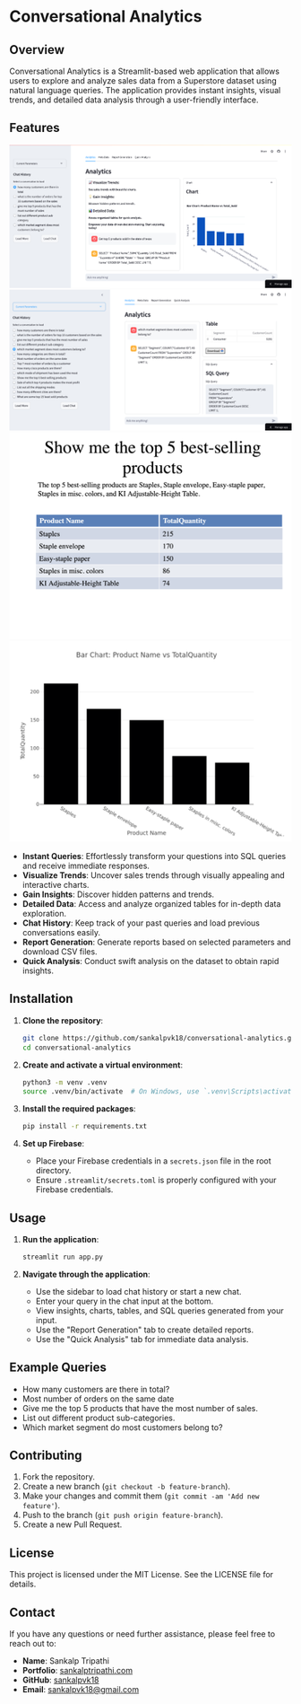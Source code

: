﻿# Conversational Analytics

## Overview

Conversational Analytics is a Streamlit-based web application that allows users to explore and analyze sales data from a Superstore dataset using natural language queries. The application provides instant insights, visual trends, and detailed data analysis through a user-friendly interface.

## Features
![Conversational Analytics](screenshots/conversational_analytics.png)
![Chat_History](screenshots/chat_history.png)
![Report_Generation](screenshots/report_1.png)
![Report_Generation](screenshots/report_2.png)
- **Instant Queries**: Effortlessly transform your questions into SQL queries and receive immediate responses.
- **Visualize Trends**: Uncover sales trends through visually appealing and interactive charts.
- **Gain Insights**: Discover hidden patterns and trends.
- **Detailed Data**: Access and analyze organized tables for in-depth data exploration.
- **Chat History**: Keep track of your past queries and load previous conversations easily.
- **Report Generation**: Generate reports based on selected parameters and download CSV files.
- **Quick Analysis**: Conduct swift analysis on the dataset to obtain rapid insights.

## Installation

1. **Clone the repository**:
    ```sh
    git clone https://github.com/sankalpvk18/conversational-analytics.git
    cd conversational-analytics
    ```

2. **Create and activate a virtual environment**:
    ```sh
    python3 -m venv .venv
    source .venv/bin/activate  # On Windows, use `.venv\Scripts\activate`
    ```

3. **Install the required packages**:
    ```sh
    pip install -r requirements.txt
    ```

4. **Set up Firebase**:
    - Place your Firebase credentials in a `secrets.json` file in the root directory.
    - Ensure `.streamlit/secrets.toml` is properly configured with your Firebase credentials.

## Usage

1. **Run the application**:
    ```sh
    streamlit run app.py
    ```

2. **Navigate through the application**:
    - Use the sidebar to load chat history or start a new chat.
    - Enter your query in the chat input at the bottom.
    - View insights, charts, tables, and SQL queries generated from your input.
    - Use the "Report Generation" tab to create detailed reports.
    - Use the "Quick Analysis" tab for immediate data analysis.

## Example Queries

- How many customers are there in total?
- Most number of orders on the same date
- Give me the top 5 products that have the most number of sales.
- List out different product sub-categories.
- Which market segment do most customers belong to?

## Contributing

1. Fork the repository.
2. Create a new branch (`git checkout -b feature-branch`).
3. Make your changes and commit them (`git commit -am 'Add new feature'`).
4. Push to the branch (`git push origin feature-branch`).
5. Create a new Pull Request.

## License

This project is licensed under the MIT License. See the LICENSE file for details.

## Contact

If you have any questions or need further assistance, please feel free to reach out to:

- **Name**: Sankalp Tripathi
- **Portfolio**: [sankalptripathi.com](https://www.sankalptripathi.com/)
- **GitHub**: [sankalpvk18](https://github.com/sankalpvk18)
- **Email**: sankalpvk18@gmail.com